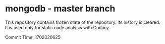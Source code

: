 # mongodb - master branch

This repository contains frozen state of the repository.
Its history is cleared. It is used only for static code
analysis with Codacy.

Commit Time: 1702020625